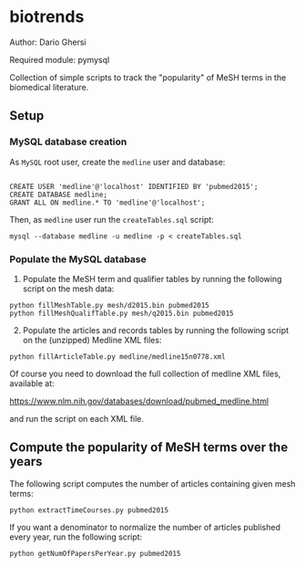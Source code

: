 # biotrends
Author:  Dario Ghersi

Required module: pymysql

Collection of simple scripts to track the "popularity" of MeSH terms in the biomedical literature.

## Setup

### MySQL database creation

As ```MySQL``` root user, create the ```medline``` user and database:

```

CREATE USER 'medline'@'localhost' IDENTIFIED BY 'pubmed2015';
CREATE DATABASE medline;
GRANT ALL ON medline.* TO 'medline'@'localhost';

```

Then, as ```medline``` user run the ```createTables.sql``` script:

```
mysql --database medline -u medline -p < createTables.sql
```

### Populate the MySQL database

1. Populate the MeSH term and qualifier tables by running the following script on the mesh data:

```
python fillMeshTable.py mesh/d2015.bin pubmed2015
python fillMeshQualifTable.py mesh/q2015.bin pubmed2015
```

2. Populate the articles and records tables by running the following script on the (unzipped) Medline XML files:

```
python fillArticleTable.py medline/medline15n0778.xml
```

Of course you need to download the full collection of medline XML files, available at:

https://www.nlm.nih.gov/databases/download/pubmed_medline.html

and run the script on each XML file.

## Compute the popularity of MeSH terms over the years

The following script computes the number of articles containing given mesh terms:

```
python extractTimeCourses.py pubmed2015
```

If you want a denominator to normalize the number of articles published every year, run the following script:

```
python getNumOfPapersPerYear.py pubmed2015
```
